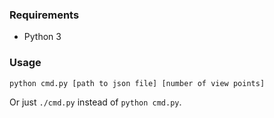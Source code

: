 ### Requirements

- Python 3

### Usage

`python cmd.py [path to json file] [number of view points]`

Or just `./cmd.py` instead of `python cmd.py`.
